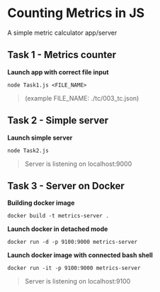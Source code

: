 # Counting Metrics in JS

A simple metric calculator app/server
## Task 1 - Metrics counter
**Launch app with correct file input**
```
node Task1.js <FILE_NAME>
```
>(example FILE_NAME: ./tc/003_tc.json)
## Task 2 - Simple server 
**Launch simple server**
```
node Task2.js
```
>Server is listening on localhost:9000
## Task 3 - Server on Docker

**Building docker image**
```
docker build -t metrics-server .
```
**Launch docker in detached mode**
```
docker run -d -p 9100:9000 metrics-server
```

**Launch docker image with connected bash shell**
```
docker run -it -p 9100:9000 metrics-server
```
> Server is listening on localhost:9100
